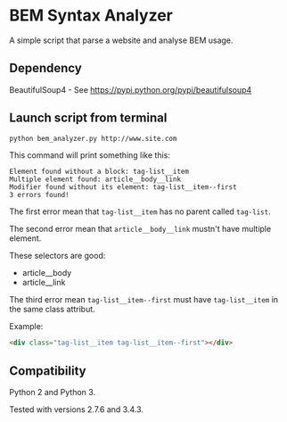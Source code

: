 # BEM Syntax Analyzer

A simple script that parse a website and analyse BEM usage.

## Dependency

BeautifulSoup4 - See https://pypi.python.org/pypi/beautifulsoup4

## Launch script from terminal

```bash
python bem_analyzer.py http://www.site.com
```

This command will print something like this:

```
Element found without a block: tag-list__item
Multiple element found: article__body__link
Modifier found without its element: tag-list__item--first
3 errors found!
```

The first error mean that `tag-list__item` has no parent called `tag-list`.

The second error mean that `article__body__link` mustn't have multiple element.

These selectors are good:
  * article__body
  * article__link

The third error mean `tag-list__item--first` must have `tag-list__item` in the same class attribut.

Example:
```HTML
<div class="tag-list__item tag-list__item--first"></div>
```

## Compatibility

Python 2 and Python 3.

Tested with versions 2.7.6 and 3.4.3.
